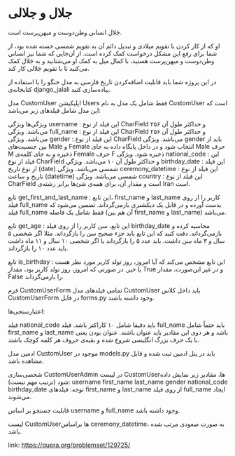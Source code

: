 # جلال و جلالی

جَلال انسانی وطن‌دوست و میهن‌پرست است.

او که از کار کردن با تقویم میلادی و تبدیل دائم آن به تقویم شمسی خسته شده بود، از شما برای رفع این مشکل درخواست کمک کرده است. از آن‌جایی که شما نیز انسانی وطن‌دوست و میهن‌پرست هستید، با کمال میل به کمک او می‌شتابید و به جَلال کمک می‌کنید تا با تقویم جَلالی کار کند.

در این پروژه شما باید قابلیت اضافه‌کردن تاریخ فارسی به مدل جنگو را با استفاده از کتابخانه‌ی django_jalali پیاده‌سازی کنید.

مدل CustomUser
اپلیکیشن Users فقط شامل یک مدل به نام CustomUser است که این مدل شامل فیلدهای زیر می‌باشد:

ویژگی‌ها
ویژگی ‍‍username : این فیلد از نوع CharField و حداکثر طول آن ۲۵۶ می‌باشد.
ویژگی ‍‍full_name : این فیلد از نوع CharField و حداکثر طول آن ۲۵۶ می‌باشد.
ویژگی gender : این فیلد از نوع CharField می‌باشد. ویژگی gender باید از بین جنسیت‌های Male و Female انتخاب شود و در داخل پایگاه داده به جای Male حرف M ذخیره و به جای کلمه‌ی Female حرف F ذخیره شود.
ویژگی ‍‍national_code : این فیلد از نوع CharField و حداکثر طول آن ۱۰ می‌باشد.
ویژگی birthday_date : این فیلد از نوع تاریخ (‍date) شمسی می‌باشد.
ویژگی ceremony_datetime : این فیلد از نوع تاریخ و ساعت (datetime) شمسی می‌باشد.
ویژگی country :‌ این فیلد از نوع CharField است و مقدار آن، برای همه‌ی شئ‌ها برابر رشته‌ی Iran است.

تابع get_first_and_last_name : این تابع، first_name و last_name کاربر را از روی فیلد full_name بدست آورده و در قابل یک دیکشنری بازمی‌گرداند. تضمین می‌شود که فیلد full_name فقط شامل یک فاصله (آن هم بین first_name و last_name) می‌باشد.

تابع get_age : این تابع، سن کاربر را از روی فیلد birthday_date محاسبه کرده و بازمی‌گرداند. دقت کنید که این تابع باید جزء صحیح سن را بازگرداند. مثلا اگر شخصی ۵ سال و ۳ ماه سن داشت، باید عدد ۵ را بازگرداند یا اگر شخصی ۱۰ سال و ۱۱ ماه داشت باید عدد ۱۰ را بازگرداند.

تابع is_birthday : این تابع مشخص می‌کند که آیا امروز، روز تولد کاربر مورد نظر هست یا خیر. در صورتی که امروز، روز تولد کاربر بود، مقدار True و در غیر این‌صورت، مقدار ‌False را بازمی‌گرداند.

فرم CustomUserForm
تمامی فیلدهای مدل CustomUser باید داخل کلاس CustomUserForm در فایل ‍‍forms.py وجود داشته باشند.

اعتبارسنجی‌ها:

فیلد national_code باید دقیقا شامل ۱۰ کاراکتر باشد.
فیلد full_name باید حتماً شامل first_name و last_name باشد و هر دوی این مقادیر باید عنوان باشند. عنوان‌ بودن یعنی با یک حرف بزرگ انگلیسی شروع شده و بقیه‌ی حروف هر کلمه کوچک باشند.

ادمین
مدل‌ CustomUser موجود در models.py باید در پنل ادمین ثبت شده و قابل مشاهده باشد.

شخصی‌سازی CustomUserAdmin
در لیست CustomUserها، مقادیر زیر نمایش داده شود (ترتیب مهم نیست):
username
first_name
last_name
gender
national_code
birthday_date
توجه: فیلدهای first_name و last_name از روی فیلد full_name ایجاد می‌شوند.

قابلیت جستجو بر اساس username و full_name وجود داشته باشد.

لیست CustomUserها براساس ceremony_datetime، به صورت صعودی مرتب شده باشد.

link: <https://quera.org/problemset/129725/>
